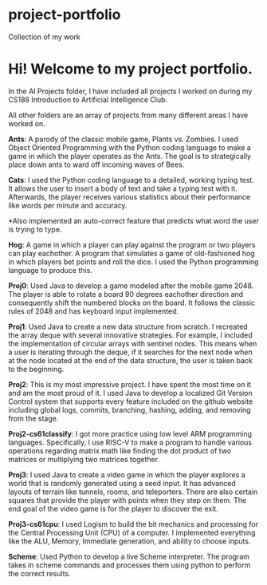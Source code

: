 # project-portfolio
Collection of my work



# Hi! Welcome to my project portfolio. 

In the AI Projects folder, I have included all projects I worked on during my CS188 Introduction to Artificial Intelligence Club.

All other folders are an array of projects from many different areas I have worked on. 

**Ants**: A parody of the classic mobile game, Plants vs. Zombies. I used Object Oriented Programming with the Python coding language to make a game in which the player
operates as the Ants. The goal is to strategically place down ants to ward off incoming waves of Bees.

**Cats**: I used the Python coding language to a detailed, working typing test. It allows the user to insert a body of text and take a typing test with it. Afterwards, 
the player receives various statistics about their performance like words per minute and accuracy.

*Also implemented an auto-correct feature that predicts what word the user is trying to type.

**Hog**: A game in which a player can play against the program or two players can play eachother. A program that simulates a game of old-fashioned hog in which players
bet points and roll the dice. I used the Python programming language to produce this.

**Proj0**: Used Java to develop a game modeled after the mobile game 2048. The player is able to rotate a board 90 degrees eachother direction and consequently shift
the numbered blocks on the board. It follows the classic rules of 2048 and has keyboard input implemented.

**Proj1**: Used Java to create a new data structure from scratch. I recreated the array deque with several innovative strategies. For example, I included the implementation
of circular arrays with sentinel nodes. This means when a user is iterating through the deque, if it searches for the next node when at the node located at the end of
the data structure, the user is taken back to the beginning.

**Proj2**: This is my most impressive project. I have spent the most time on it and am the most proud of it. I used Java to develop a localized Git Version Control system
that supports every feature included on the github website including global logs, commits, branching, hashing, adding, and removing from the stage. 

**Proj2-cs61classify**: I got more practice using low level ARM programming languages. Specifically, I use RISC-V to make a program to handle various operations regarding matrix math
like finding the dot product of two matrices or multiplying two matrices together. 

**Proj3**: I used Java to create a video game in which the player explores a world that is randomly generated using a seed input. It has advanced layouts of terrain like
tunnels, rooms, and teleporters. There are also certain squares that provide the player with points when they step on them. The end goal of the video game is for the player
to discover the exit.

**Proj3-cs61cpu**: I used Logism to build the bit mechanics and processing for the Central Processing Unit (CPU) of a computer. I implemented everything like the ALU, Memory, 
Immediate generation, and ability to choose inputs.

**Scheme**: Used Python to develop a live Scheme interpreter. The program takes in scheme commands and processes them using python to perform the correct results. 
